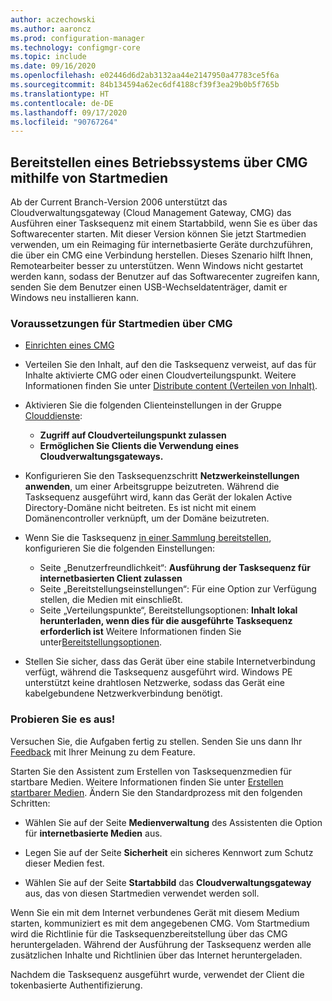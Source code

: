```yaml
---
author: aczechowski
ms.author: aaroncz
ms.prod: configuration-manager
ms.technology: configmgr-core
ms.topic: include
ms.date: 09/16/2020
ms.openlocfilehash: e02446d6d2ab3132aa44e2147950a47783ce5f6a
ms.sourcegitcommit: 84b134594a62ec6df4188cf39f3ea29b0b5f765b
ms.translationtype: HT
ms.contentlocale: de-DE
ms.lasthandoff: 09/17/2020
ms.locfileid: "90767264"
---
```

## <a name="deploy-an-os-over-cmg-using-boot-media"></a><a name="bkmk_osdcmg"></a> Bereitstellen eines Betriebssystems über CMG mithilfe von Startmedien

<!--3555923-->

Ab der Current Branch-Version 2006 unterstützt das Cloudverwaltungsgateway (Cloud Management Gateway, CMG) das Ausführen einer Tasksequenz mit einem Startabbild, wenn Sie es über das Softwarecenter starten. Mit dieser Version können Sie jetzt Startmedien verwenden, um ein Reimaging für internetbasierte Geräte durchzuführen, die über ein CMG eine Verbindung herstellen. Dieses Szenario hilft Ihnen, Remotearbeiter besser zu unterstützen. Wenn Windows nicht gestartet werden kann, sodass der Benutzer auf das Softwarecenter zugreifen kann, senden Sie dem Benutzer einen USB-Wechseldatenträger, damit er Windows neu installieren kann.

### <a name="prerequisites-for-boot-media-via-cmg"></a>Voraussetzungen für Startmedien über CMG

- [Einrichten eines CMG](../../../../clients/manage/cmg/setup-cloud-management-gateway.md)

- Verteilen Sie den Inhalt, auf den die Tasksequenz verweist, auf das für Inhalte aktivierte CMG oder einen Cloudverteilungspunkt. Weitere Informationen finden Sie unter [Distribute content (Verteilen von Inhalt)](../../../../servers/deploy/configure/deploy-and-manage-content.md#bkmk_distribute).

- Aktivieren Sie die folgenden Clienteinstellungen in der Gruppe [Clouddienste](../../../../clients/deploy/about-client-settings.md#cloud-services):

  - **Zugriff auf Cloudverteilungspunkt zulassen**
  - **Ermöglichen Sie Clients die Verwendung eines Cloudverwaltungsgateways.**

- Konfigurieren Sie den Tasksequenzschritt **Netzwerkeinstellungen anwenden**, um einer Arbeitsgruppe beizutreten. Während die Tasksequenz ausgeführt wird, kann das Gerät der lokalen Active Directory-Domäne nicht beitreten. Es ist nicht mit einem Domänencontroller verknüpft, um der Domäne beizutreten.

- Wenn Sie die Tasksequenz [in einer Sammlung bereitstellen](../../../../../osd/deploy-use/deploy-a-task-sequence.md), konfigurieren Sie die folgenden Einstellungen:

  - Seite „Benutzerfreundlichkeit“: **Ausführung der Tasksequenz für internetbasierten Client zulassen**
  - Seite „Bereitstellungseinstellungen“: Für eine Option zur Verfügung stellen, die Medien mit einschließt.
  - Seite „Verteilungspunkte“, Bereitstellungsoptionen: **Inhalt lokal herunterladen, wenn dies für die ausgeführte Tasksequenz erforderlich ist** Weitere Informationen finden Sie unter[Bereitstellungsoptionen](../../../../../osd/deploy-use/deploy-a-task-sequence.md#bkmk_deploy-options).

- Stellen Sie sicher, dass das Gerät über eine stabile Internetverbindung verfügt, während die Tasksequenz ausgeführt wird. Windows PE unterstützt keine drahtlosen Netzwerke, sodass das Gerät eine kabelgebundene Netzwerkverbindung benötigt.

### <a name="try-it-out"></a>Probieren Sie es aus!

Versuchen Sie, die Aufgaben fertig zu stellen. Senden Sie uns dann Ihr [Feedback](../../technical-preview-2003.md#bkmk_feedback) mit Ihrer Meinung zu dem Feature.

Starten Sie den Assistent zum Erstellen von Tasksequenzmedien für startbare Medien. Weitere Informationen finden Sie unter [Erstellen startbarer Medien](../../../../../osd/deploy-use/create-bootable-media.md). Ändern Sie den Standardprozess mit den folgenden Schritten:

- Wählen Sie auf der Seite **Medienverwaltung** des Assistenten die Option für **internetbasierte Medien** aus.

- Legen Sie auf der Seite **Sicherheit** ein sicheres Kennwort zum Schutz dieser Medien fest.

- Wählen Sie auf der Seite **Startabbild** das **Cloudverwaltungsgateway** aus, das von diesen Startmedien verwendet werden soll.

Wenn Sie ein mit dem Internet verbundenes Gerät mit diesem Medium starten, kommuniziert es mit dem angegebenen CMG. Vom Startmedium wird die Richtlinie für die Tasksequenzbereitstellung über das CMG heruntergeladen. Während der Ausführung der Tasksequenz werden alle zusätzlichen Inhalte und Richtlinien über das Internet heruntergeladen.

Nachdem die Tasksequenz ausgeführt wurde, verwendet der Client die tokenbasierte Authentifizierung.
